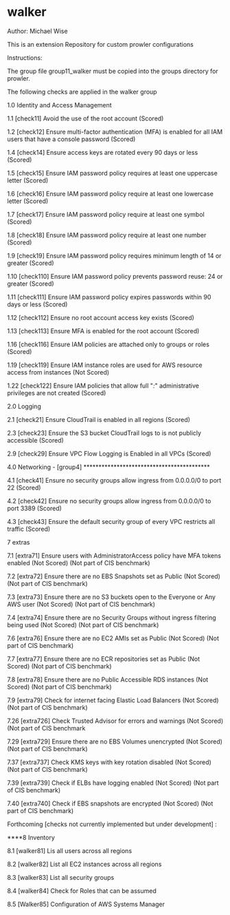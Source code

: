 # walker
Author: Michael Wise


This is an extension Repository for custom prowler configurations

Instructions:

The group file group11_walker must be copied into the groups directory for prowler.


The following checks are applied in the walker group

1.0 Identity and Access Management 

 1.1  [check11] Avoid the use of the root account (Scored)

 1.2  [check12] Ensure multi-factor authentication (MFA) is enabled for all IAM users that have a console password (Scored)

 1.4  [check14] Ensure access keys are rotated every 90 days or less (Scored)
 
 1.5  [check15] Ensure IAM password policy requires at least one uppercase letter (Scored)

 1.6  [check16] Ensure IAM password policy require at least one lowercase letter (Scored)

 1.7  [check17] Ensure IAM password policy require at least one symbol (Scored)

 1.8  [check18] Ensure IAM password policy require at least one number (Scored)

 1.9  [check19] Ensure IAM password policy requires minimum length of 14 or greater (Scored)

 1.10  [check110] Ensure IAM password policy prevents password reuse: 24 or greater (Scored)

 1.11  [check111] Ensure IAM password policy expires passwords within 90 days or less (Scored)

 1.12  [check112] Ensure no root account access key exists (Scored)

 1.13  [check113] Ensure MFA is enabled for the root account (Scored)

 1.16  [check116] Ensure IAM policies are attached only to groups or roles (Scored)

 1.19 [check119] Ensure IAM instance roles are used for AWS resource access from instances (Not Scored)

 1.22  [check122] Ensure IAM policies that allow full "*:*" administrative privileges are not created (Scored)



2.0 Logging 

 2.1  [check21] Ensure CloudTrail is enabled in all regions (Scored)

 2.3  [check23] Ensure the S3 bucket CloudTrail logs to is not publicly accessible (Scored)

 2.9  [check29] Ensure VPC Flow Logging is Enabled in all VPCs (Scored)



4.0 Networking - [group4] ******************************************

 4.1  [check41] Ensure no security groups allow ingress from 0.0.0.0/0 to port 22 (Scored)

 4.2  [check42] Ensure no security groups allow ingress from 0.0.0.0/0 to port 3389 (Scored)

 4.3  [check43] Ensure the default security group of every VPC restricts all traffic (Scored)


7 extras

 7.1 [extra71] Ensure users with AdministratorAccess policy have MFA tokens enabled (Not Scored) (Not part of CIS benchmark)

 7.2 [extra72] Ensure there are no EBS Snapshots set as Public (Not Scored) (Not part of CIS benchmark)

 7.3 [extra73] Ensure there are no S3 buckets open to the Everyone or Any AWS user (Not Scored) (Not part of CIS benchmark)

 7.4 [extra74] Ensure there are no Security Groups without ingress filtering being used (Not Scored) (Not part of CIS benchmark)

 7.6 [extra76] Ensure there are no EC2 AMIs set as Public (Not Scored) (Not part of CIS benchmark)

 7.7 [extra77] Ensure there are no ECR repositories set as Public (Not Scored) (Not part of CIS benchmark)

 7.8 [extra78] Ensure there are no Public Accessible RDS instances (Not Scored) (Not part of CIS benchmark)

 7.9 [extra79] Check for internet facing Elastic Load Balancers (Not Scored) (Not part of CIS benchmark)

 7.26 [extra726] Check Trusted Advisor for errors and warnings (Not Scored) (Not part of CIS benchmark

 7.29 [extra729] Ensure there are no EBS Volumes unencrypted (Not Scored) (Not part of CIS benchmark)

 7.37 [extra737] Check KMS keys with key rotation disabled (Not Scored) (Not part of CIS benchmark)

 7.39 [extra739] Check if ELBs have logging enabled (Not Scored) (Not part of CIS benchmark)

 7.40 [extra740] Check if EBS snapshots are encrypted (Not Scored) (Not part of CIS benchmark)



Forthcoming [checks not currently implemented but under development] : 

****8 Inventory 

8.1 [walker81] Lis all users across all regions

8.2 [walker82] List all EC2 instances across all regions

8.3 [walker83] List all security groups

8.4 [walker84] Check for Roles that can be assumed

8.5 [Walker85] Configuration of AWS Systems Manager
 

